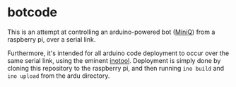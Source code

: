 
# botcode
This is an attempt at controlling an arduino-powered bot ([MiniQ](https://www.dfrobot.com/wiki/index.php/4WD_MiniQ_Complete_Kit_(SKU:ROB0050))) from a raspberry pi, over a serial link.

Furthermore, it's intended for all arduino code deployment to occur over the same serial link, using the eminent [inotool](http://inotool.org/). Deployment is simply done by cloning this repository to the raspberry pi, and then running `ino build` and `ino upload` from the ardu directory.

